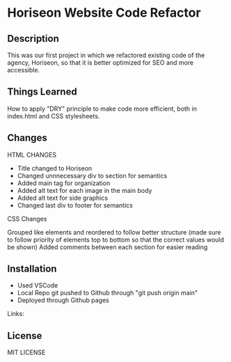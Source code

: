 # Horiseon Website Code Refactor

## Description

This was our first project in which we refactored existing code of the agency, Horiseon, so that it is better optimized for SEO and more accessible.

## Things Learned

How to apply "DRY" principle to make code more efficient, both in index.html and CSS stylesheets.

## Changes

HTML CHANGES

* Title changed to Horiseon
* Changed unnnecessary div to section for semantics
* Added main tag for organization
* Added alt text for each image in the main body
* Added alt text for side graphics
* Changed last div to footer for semantics

CSS Changes

Grouped like elements and reordered to follow better structure (made sure to follow priority of elements top to bottom so that the correct values would be shown)
Added comments between each section for easier reading


## Installation

* Used VSCode
* Local Repo git pushed to Github through "git push origin main"
* Deployed through Github pages

Links:

## License

MIT LICENSE
